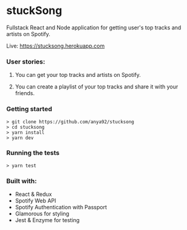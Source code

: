 # stuckSong 

Fullstack React and Node application for getting user's top tracks and artists on Spotify.

Live: https://stucksong.herokuapp.com

### User stories:

1. You can get your top tracks and artists on Spotify.

2. You can create a playlist of your top tracks and share it with your friends.


### Getting started

```
> git clone https://github.com/anya92/stucksong
> cd stucksong
> yarn install
> yarn dev
```

### Running the tests

```
> yarn test
```

### Built with:

- React & Redux
- Spotify Web API
- Spotify Authentication with Passport
- Glamorous for styling
- Jest & Enzyme for testing
